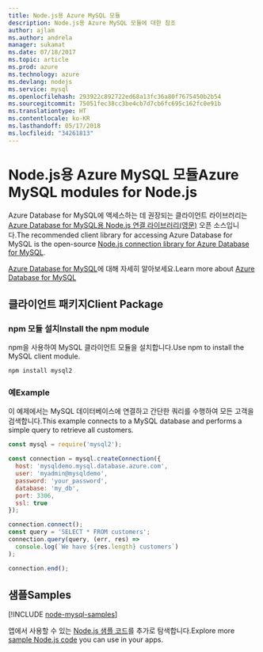 ```yaml
---
title: Node.js용 Azure MySQL 모듈
description: Node.js용 Azure MySQL 모듈에 대한 참조
author: ajlam
ms.author: andrela
manager: sukamat
ms.date: 07/18/2017
ms.topic: article
ms.prod: azure
ms.technology: azure
ms.devlang: nodejs
ms.service: mysql
ms.openlocfilehash: 293922c892722ed68a13fc36a80f7675450b2b54
ms.sourcegitcommit: 75051fec38cc3be4cb7d7cb6fc695c162fc0e91b
ms.translationtype: HT
ms.contentlocale: ko-KR
ms.lasthandoff: 05/17/2018
ms.locfileid: "34261813"
---
```

# <a name="azure-mysql-modules-for-nodejs"></a><span data-ttu-id="76bef-103">Node.js용 Azure MySQL 모듈</span><span class="sxs-lookup"><span data-stu-id="76bef-103">Azure MySQL modules for Node.js</span></span>

<span data-ttu-id="76bef-104">Azure Database for MySQL에 액세스하는 데 권장되는 클라이언트 라이브러리는 [Azure Database for MySQL용 Node.js 연결 라이브러리(영문)](https://github.com/sidorares/node-mysql2) 오픈 소스입니다.</span><span class="sxs-lookup"><span data-stu-id="76bef-104">The recommended client library for accessing Azure Database for MySQL is the open-source [Node.js connection library for Azure Database for MySQL](https://github.com/sidorares/node-mysql2).</span></span> 

<span data-ttu-id="76bef-105">[Azure Database for MySQL](https://docs.microsoft.com/azure/MySQL/)에 대해 자세히 알아보세요.</span><span class="sxs-lookup"><span data-stu-id="76bef-105">Learn more about [Azure Database for MySQL](https://docs.microsoft.com/azure/MySQL/)</span></span>

## <a name="client-package"></a><span data-ttu-id="76bef-106">클라이언트 패키지</span><span class="sxs-lookup"><span data-stu-id="76bef-106">Client Package</span></span>

### <a name="install-the-npm-module"></a><span data-ttu-id="76bef-107">npm 모듈 설치</span><span class="sxs-lookup"><span data-stu-id="76bef-107">Install the npm module</span></span>

<span data-ttu-id="76bef-108">npm을 사용하여 MySQL 클라이언트 모듈을 설치합니다.</span><span class="sxs-lookup"><span data-stu-id="76bef-108">Use npm to install the MySQL client module.</span></span>

```bash
npm install mysql2
```   

### <a name="example"></a><span data-ttu-id="76bef-109">예</span><span class="sxs-lookup"><span data-stu-id="76bef-109">Example</span></span>

<span data-ttu-id="76bef-110">이 예제에서는 MySQL 데이터베이스에 연결하고 간단한 쿼리를 수행하여 모든 고객을 검색합니다.</span><span class="sxs-lookup"><span data-stu-id="76bef-110">This example connects to a MySQL database and performs a simple query to retrieve all customers.</span></span>

```javascript
const mysql = require('mysql2');

const connection = mysql.createConnection({
  host: 'mysqldemo.mysql.database.azure.com',
  user: 'myadmin@mysqldemo',
  password: 'your_password',
  database: 'my_db',
  port: 3306,
  ssl: true
});

connection.connect();
const query = 'SELECT * FROM customers';
connection.query(query, (err, res) =>
  console.log(`We have ${res.length} customers`)
);

connection.end();
```

## <a name="samples"></a><span data-ttu-id="76bef-111">샘플</span><span class="sxs-lookup"><span data-stu-id="76bef-111">Samples</span></span>

[!INCLUDE [node-mysql-samples](../docs-ref-conceptual/includes/mysql-samples.md)]

<span data-ttu-id="76bef-112">앱에서 사용할 수 있는 [Node.js 샘플 코드](https://azure.microsoft.com/resources/samples/?platform=nodejs)를 추가로 탐색합니다.</span><span class="sxs-lookup"><span data-stu-id="76bef-112">Explore more [sample Node.js code](https://azure.microsoft.com/resources/samples/?platform=nodejs) you can use in your apps.</span></span>

